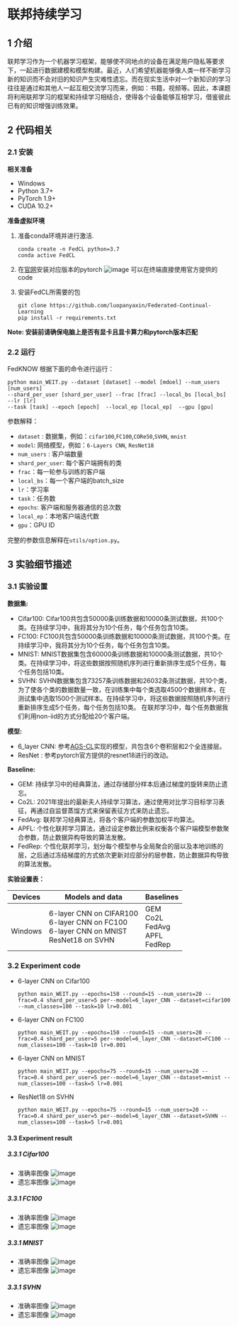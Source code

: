 # 联邦持续学习
## 1 介绍
联邦学习作为一个机器学习框架，能够使不同地点的设备在满足用户隐私等要求下，一起进行数据建模和模型构建。最近，人们希望机器能够像人类一样不断学习新的知识而不会对旧的知识产生灾难性遗忘。而在现实生活中对一个新知识的学习往往是通过和其他人一起互相交流学习而来，例如：书籍，视频等。因此，本课题将利用联邦学习的框架和持续学习相结合，使得各个设备能够互相学习，借鉴彼此已有的知识增强训练效果。
## 2 代码相关
### 2.1 安装
**相关准备**
- Windows 
- Python 3.7+
- PyTorch 1.9+
- CUDA 10.2+ 

**准备虚拟环境**
1. 准备conda环境并进行激活.
	```shell
	conda create -n FedCL python=3.7
	conda active FedCL
	```
2. 在[官网](https://pytorch.org/)安装对应版本的pytorch
![image](https://p3-juejin.byteimg.com/tos-cn-i-k3u1fbpfcp/0452f4e390ca4e7b9e9dce60f9a40c58~tplv-k3u1fbpfcp-zoom-1.image)
可以在终端直接使用官方提供的code
   
3.  安装FedCL所需要的包
	```shell
	git clone https://github.com/luopanyaxin/Federated-Continual-Learning
	pip install -r requirements.txt
	```
 **Note:  安装前请确保电脑上是否有显卡且显卡算力和pytorch版本匹配**
### 2.2 运行
FedKNOW 根据下面的命令进行运行：
```shell
python main_WEIT.py --dataset [dataset] --model [mdoel] --num_users [num_users]  
--shard_per_user [shard_per_user] --frac [frac] --local_bs [local_bs] --lr [lr] 
--task [task] --epoch [epoch]  --local_ep [local_ep]  --gpu [gpu]
```
参数解释：
- `dataset` : 数据集，例如：`cifar100`,`FC100`,`CORe50`,`SVHN`, `mnist`
- `model`: 网络模型，例如：`6-Layers CNN`, `ResNet18`
- `num_users` : 客户端数量
- `shard_per_user`: 每个客户端拥有的类
- `frac`：每一轮参与训练的客户端
- `local_bs`：每一个客户端的batch_size
- `lr`：学习率
- `task`：任务数
- `epochs`: 客户端和服务器通信的总次数
- `local_ep`：本地客户端迭代数
- `gpu`：GPU ID

完整的参数信息解释在`utils/option.py`。
## 3 实验细节描述
### 3.1 实验设置
**数据集:**
- Cifar100: Cifar100共包含50000条训练数据和10000条测试数据，共100个类。在持续学习中，我将其分为10个任务，每个任务包含10类。
- FC100: FC100共包含50000条训练数据和10000条测试数据，共100个类。在持续学习中，我将其分为10个任务，每个任务包含10类。
- MNIST: MNIST数据集包含60000条训练数据和10000条测试数据，共10个类。在持续学习中，将这些数据按照随机序列进行重新排序生成5个任务，每个任务包括10类。
- SVHN: SVHN数据集包含73257条训练数据和26032条测试数据，共10个类，为了使各个类的数据数量一致，在训练集中每个类选取4500个数据样本，在测试集中选取1500个测试样本。在持续学习中，将这些数据按照随机序列进行重新排序生成5个任务，每个任务包括10类。
在联邦学习中，每个任务数据我们利用non-iid的方式分配给20个客户端。

**模型:**
- 6_layer CNN: 参考[AGS-CL](https://arxiv.org/abs/2003.13726)实现的模型，共包含6个卷积层和2个全连接层。
- ResNet : 参考pytorch官方提供的resnet18进行的改动。

**Baseline:**
- GEM: 持续学习中的经典算法，通过存储部分样本后通过梯度的旋转来防止遗忘。
- Co2L: 2021年提出的最新夫人持续学习算法，通过使用对比学习目标学习表征，再通过自监督蒸馏方式来保留表征方式来防止遗忘。
- FedAvg: 联邦学习经典算法，将各个客户端的参数加权平均算法。
- APFL: 个性化联邦学习算法，通过设定参数比例来权衡各个客户端模型参数聚合参数，防止数据异构导致的算法发散。
- FedRep: 个性化联邦学习，划分每个模型参与全局聚合的层以及本地训练的层，之后通过冻结梯度的方式依次更新对应部分的层参数，防止数据异构导致的算法发散。

**实验设置表：**

|Devices|Models and data|Baselines|
|--|--|--|
|<br>Windows <br>|6-layer CNN on CIFAR100<br>6-layer CNN on FC100<br>6-layer CNN on MNIST<br>ResNet18 on SVHN|GEM<br>Co2L<br>FedAvg<br>APFL<br>FedRep

### 3.2 Experiment code
- 6-layer CNN on Cifar100
	```shell
	python main_WEIT.py --epochs=150 --round=15 --num_users=20 --frac=0.4 shard_per_user=5 per--model=6_layer_CNN --dataset=cifar100 --num_classes=100 --task=10 lr=0.001
	```
- 6-layer CNN on FC100
	```shell
	python main_WEIT.py --epochs=150 --round=15 --num_users=20 --frac=0.4 shard_per_user=5 per--model=6_layer_CNN --dataset=FC100 --num_classes=100 --task=10 lr=0.001
	```
- 6-layer CNN on MNIST
	```shell
	python main_WEIT.py --epochs=75 --round=15 --num_users=20 --frac=0.4 shard_per_user=5 per--model=6_layer_CNN --dataset=mnist --num_classes=100 --task=5 lr=0.001
	```
- ResNet18 on SVHN
	```shell
	python main_WEIT.py --epochs=75 --round=15 --num_users=20 --frac=0.4 shard_per_user=5 per--model=6_layer_CNN --dataset=SVHN --num_classes=100 --task=5 lr=0.001
	```

#### 3.3 Experiment result 
##### 3.3.1 Cifar100
- 准确率图像
    ![image](https://github.com/luopanyaxin/Federated-Continual-Learning/blob/main/Experiment/cifar100.png)
- 遗忘率图像
    ![image](https://github.com/luopanyaxin/Federated-Continual-Learning/blob/main/Experiment/cifar100_fr.png)
##### 3.3.1 FC100
- 准确率图像
    ![image](https://github.com/luopanyaxin/Federated-Continual-Learning/blob/main/Experiment/FC100.png)
- 遗忘率图像
    ![image](https://github.com/luopanyaxin/Federated-Continual-Learning/blob/main/Experiment/FC100_fr.png)
##### 3.3.1 MNIST
- 准确率图像
    ![image](https://github.com/luopanyaxin/Federated-Continual-Learning/blob/main/Experiment/MNIST.png)
- 遗忘率图像
    ![image](https://github.com/luopanyaxin/Federated-Continual-Learning/blob/main/Experiment/MNIST_fr.png)
##### 3.3.1 SVHN
- 准确率图像
     ![image](https://github.com/luopanyaxin/Federated-Continual-Learning/blob/main/Experiment/SVHN.png)
- 遗忘率图像
     ![image](https://github.com/luopanyaxin/Federated-Continual-Learning/blob/main/Experiment/SVHN_fr.png)



